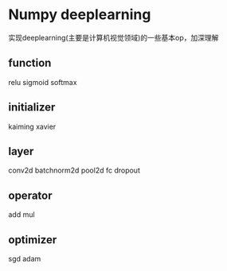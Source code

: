 # Numpy deeplearning
实现deeplearning(主要是计算机视觉领域)的一些基本op，加深理解
## function
relu
sigmoid
softmax

## initializer
kaiming
xavier

## layer
conv2d
batchnorm2d
pool2d
fc
dropout

## operator
add
mul

## optimizer
sgd
adam
